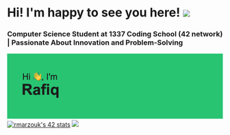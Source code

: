 
# Hi! I'm happy to see you here! <img src="https://raw.githubusercontent.com/MartinHeinz/MartinHeinz/master/wave.gif" width="30px">

### Computer Science Student at 1337 Coding School (42 network) | Passionate About Innovation and Problem-Solving
<img src="header.png"/>
<a href="https://github.com/oakoudad/badge42"><img src="https://badge.mediaplus.ma/greenbinary/rmarzouk" alt="rmarzouk's 42 stats" /></a>
<a href="https://visitcount.itsvg.in"><img src="https://visitcount.itsvg.in/api?id=rmarzouk&label=Profile%20Views&color=3&pretty=false" /></a>
